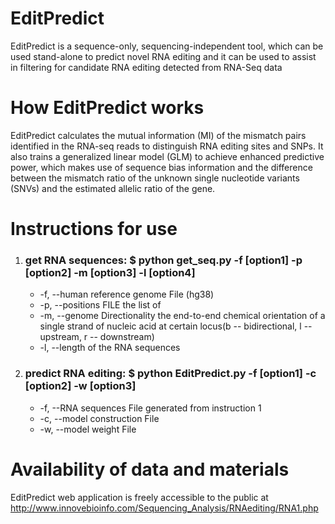 # EditPredict
EditPredict is a sequence-only, sequencing-independent tool, which can be used stand-alone to predict novel RNA editing and it can be used to assist in filtering for candidate RNA editing detected from RNA-Seq data
# How EditPredict works
EditPredict calculates the mutual information (MI) of the mismatch pairs identified in the RNA-seq reads to distinguish RNA editing sites and SNPs. It also trains a generalized linear model (GLM) to achieve enhanced predictive power, which makes use of sequence bias information and the difference between the mismatch ratio of the unknown single nucleotide variants (SNVs) and the estimated allelic ratio of the gene.
# Instructions for use
1. ### get RNA sequences: $ python get_seq.py -f [option1] -p [option2] -m [option3] -l [option4]
      * -f, --human reference genome File (hg38)
      * -p, --positions FILE the list of 
      * -m, --genome Directionality the end-to-end chemical orientation of a single strand of nucleic acid at certain locus(b -- bidirectional, l -- upstream, r -- downstream)
      * -l, --length of the RNA sequences 


2. ### predict RNA editing: $ python EditPredict.py -f [option1] -c [option2] -w [option3]
     * -f, --RNA sequences File generated from instruction 1 
     * -c, --model construction File 
     * -w, --model weight File

# Availability of data and materials
EditPredict web application is freely accessible to the public at http://www.innovebioinfo.com/Sequencing_Analysis/RNAediting/RNA1.php

